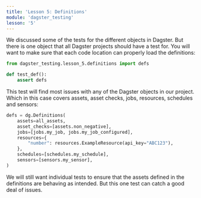 ```yaml
---
title: 'Lesson 5: Definitions'
module: 'dagster_testing'
lesson: '5'
---
```


We discussed some of the tests for the different objects in Dagster. But there is one object that all Dagster projects should have a test for. You will want to make sure that each code location can properly load the definitions:

```python
from dagster_testing.lesson_5.definitions import defs

def test_def():
    assert defs
```

This test will find most issues with any of the Dagster objects in our project. Which in this case covers assets, asset checks, jobs, resources, schedules and sensors:

```python
defs = dg.Definitions(
    assets=all_assets,
    asset_checks=[assets.non_negative],
    jobs=[jobs.my_job, jobs.my_job_configured],
    resources={
        "number": resources.ExampleResource(api_key="ABC123"),
    },
    schedules=[schedules.my_schedule],
    sensors=[sensors.my_sensor],
)
```

We will still want individual tests to ensure that the assets defined in the definitions are behaving as intended. But this one test can catch a good deal of issues.
